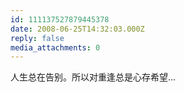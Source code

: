 ```yaml
---
id: 111137527879445378
date: 2008-06-25T14:32:03.000Z
reply: false
media_attachments: 0
---
```


人生总在告别。所以对重逢总是心存希望...

